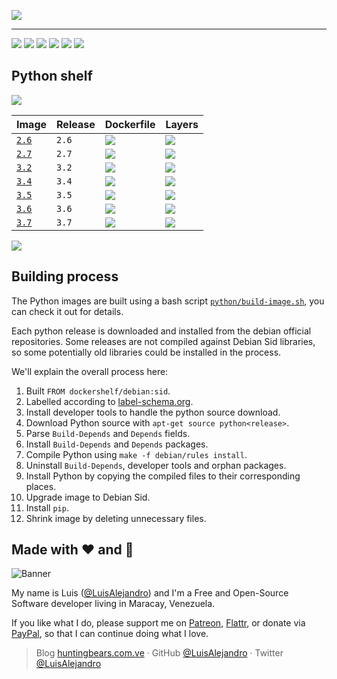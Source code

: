 ![](https://gitcdn.xyz/repo/LuisAlejandro/dockershelf/master/banner.svg)

---

[![](https://img.shields.io/github/release/LuisAlejandro/dockershelf.svg)](https://github.com/LuisAlejandro/dockershelf/releases) [![](https://img.shields.io/travis/LuisAlejandro/dockershelf.svg)](https://travis-ci.org/LuisAlejandro/dockershelf) [![](https://img.shields.io/docker/pulls/dockershelf/python.svg)](https://hub.docker.com/r/dockershelf/python) [![](https://img.shields.io/github/issues-raw/LuisAlejandro/dockershelf/in%20progress.svg?label=in%20progress)](https://github.com/LuisAlejandro/dockershelf/issues?q=is%3Aissue+is%3Aopen+label%3A%22in+progress%22) [![](https://badges.gitter.im/LuisAlejandro/dockershelf.svg)](https://gitter.im/LuisAlejandro/dockershelf) [![](https://cla-assistant.io/readme/badge/LuisAlejandro/dockershelf)](https://cla-assistant.io/LuisAlejandro/dockershelf)

## Python shelf

![](https://gitcdn.xyz/repo/LuisAlejandro/dockershelf/master/table.svg)

|Image  |Release  |Dockerfile  |Layers  |
|-------|---------|------------|--------|
|[`2.6`](https://hub.docker.com/r/dockershelf/python)|`2.6`|[![](https://img.shields.io/badge/-python%2F2.6%2FDockerfile-blue.svg)](https://github.com/LuisAlejandro/dockershelf/blob/master/python/2.6/Dockerfile)|[![](https://images.microbadger.com/badges/image/dockershelf/python:2.6.svg)](https://microbadger.com/images/dockershelf/python:2.6)|
|[`2.7`](https://hub.docker.com/r/dockershelf/python)|`2.7`|[![](https://img.shields.io/badge/-python%2F2.7%2FDockerfile-blue.svg)](https://github.com/LuisAlejandro/dockershelf/blob/master/python/2.7/Dockerfile)|[![](https://images.microbadger.com/badges/image/dockershelf/python:2.7.svg)](https://microbadger.com/images/dockershelf/python:2.7)|
|[`3.2`](https://hub.docker.com/r/dockershelf/python)|`3.2`|[![](https://img.shields.io/badge/-python%2F3.2%2FDockerfile-blue.svg)](https://github.com/LuisAlejandro/dockershelf/blob/master/python/3.2/Dockerfile)|[![](https://images.microbadger.com/badges/image/dockershelf/python:3.2.svg)](https://microbadger.com/images/dockershelf/python:3.2)|
|[`3.4`](https://hub.docker.com/r/dockershelf/python)|`3.4`|[![](https://img.shields.io/badge/-python%2F3.4%2FDockerfile-blue.svg)](https://github.com/LuisAlejandro/dockershelf/blob/master/python/3.4/Dockerfile)|[![](https://images.microbadger.com/badges/image/dockershelf/python:3.4.svg)](https://microbadger.com/images/dockershelf/python:3.4)|
|[`3.5`](https://hub.docker.com/r/dockershelf/python)|`3.5`|[![](https://img.shields.io/badge/-python%2F3.5%2FDockerfile-blue.svg)](https://github.com/LuisAlejandro/dockershelf/blob/master/python/3.5/Dockerfile)|[![](https://images.microbadger.com/badges/image/dockershelf/python:3.5.svg)](https://microbadger.com/images/dockershelf/python:3.5)|
|[`3.6`](https://hub.docker.com/r/dockershelf/python)|`3.6`|[![](https://img.shields.io/badge/-python%2F3.6%2FDockerfile-blue.svg)](https://github.com/LuisAlejandro/dockershelf/blob/master/python/3.6/Dockerfile)|[![](https://images.microbadger.com/badges/image/dockershelf/python:3.6.svg)](https://microbadger.com/images/dockershelf/python:3.6)|
|[`3.7`](https://hub.docker.com/r/dockershelf/python)|`3.7`|[![](https://img.shields.io/badge/-python%2F3.7%2FDockerfile-blue.svg)](https://github.com/LuisAlejandro/dockershelf/blob/master/python/3.7/Dockerfile)|[![](https://images.microbadger.com/badges/image/dockershelf/python:3.7.svg)](https://microbadger.com/images/dockershelf/python:3.7)|

![](https://gitcdn.xyz/repo/LuisAlejandro/dockershelf/master/table.svg)

## Building process

The Python images are built using a bash script [`python/build-image.sh`](https://github.com/LuisAlejandro/dockershelf/blob/master/python/build-image.sh), you can check it out for details.

Each python release is downloaded and installed from the debian official repositories. Some releases are not compiled against Debian Sid libraries, so some potentially old libraries could be installed in the process.

We'll explain the overall process here:

1. Built `FROM dockershelf/debian:sid`.
2. Labelled according to [label-schema.org](http://label-schema.org).
3. Install developer tools to handle the python source download.
4. Download Python source with `apt-get source python<release>`.
5. Parse `Build-Depends` and `Depends` fields.
6. Install `Build-Depends` and `Depends` packages.
7. Compile Python using `make -f debian/rules install`.
8. Uninstall `Build-Depends`, developer tools and orphan packages.
9. Install Python by copying the compiled files to their corresponding places.
10. Upgrade image to Debian Sid.
11. Install `pip`.
12. Shrink image by deleting unnecessary files.

## Made with :heart: and :hamburger:

![Banner](http://huntingbears.com.ve/static/img/site/banner.svg)

My name is Luis ([@LuisAlejandro](https://github.com/LuisAlejandro)) and I'm a Free and Open-Source Software developer living in Maracay, Venezuela.

If you like what I do, please support me on [Patreon](https://www.patreon.com/luisalejandro), [Flattr](https://flattr.com/profile/luisalejandro), or donate via [PayPal](https://www.paypal.me/martinezfaneyth), so that I can continue doing what I love.

> Blog [huntingbears.com.ve](http://huntingbears.com.ve) · GitHub [@LuisAlejandro](https://github.com/LuisAlejandro) · Twitter [@LuisAlejandro](https://twitter.com/LuisAlejandro)